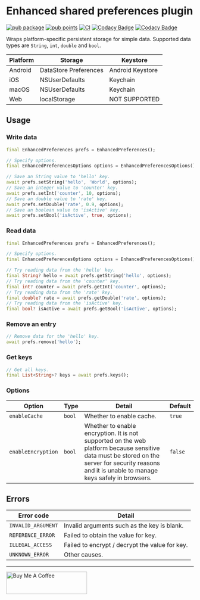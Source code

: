 # Enhanced shared preferences plugin

[![pub package](https://img.shields.io/pub/v/enhanced_preferences.svg)](https://pub.dev/packages/enhanced_preferences)
[![pub points](https://img.shields.io/pub/points/enhanced_preferences?label=pub%20points)](https://pub.dev/packages/enhanced_preferences/score)
[![CI](https://github.com/kumo01GitHub/enhanced_preferences/actions/workflows/ci.yml/badge.svg)](https://github.com/kumo01GitHub/enhanced_preferences/actions/workflows/ci.yml)
[![Codacy Badge](https://app.codacy.com/project/badge/Grade/2512599c04184b75a2cf6fc1d44424cb)](https://app.codacy.com/gh/kumo01GitHub/enhanced_preferences/dashboard?utm_source=gh&utm_medium=referral&utm_content=&utm_campaign=Badge_grade)
[![Codacy Badge](https://app.codacy.com/project/badge/Coverage/2512599c04184b75a2cf6fc1d44424cb)](https://app.codacy.com/gh/kumo01GitHub/enhanced_preferences/dashboard?utm_source=gh&utm_medium=referral&utm_content=&utm_campaign=Badge_coverage)

Wraps platform-specific persistent storage for simple data. Supported data types are `String`, `int`, `double` and `bool`.

| Platform | Storage | Keystore |
| ---- | ---- | ---- |
| Android | DataStore Preferences | Android Keystore |
| iOS | NSUserDefaults | Keychain |
| macOS | NSUserDefaults | Keychain |
| Web | localStorage | NOT SUPPORTED |

## Usage

### Write data

```dart
final EnhancedPreferences prefs = EnhancedPreferences();

// Specify options.
final EnhancedPreferencesOptions options = EnhancedPreferencesOptions();

// Save an String value to 'hello' key.
await prefs.setString('hello', 'World', options);
// Save an integer value to 'counter' key.
await prefs.setInt('counter', 10, options);
// Save an double value to 'rate' key.
await prefs.setDouble('rate', 0.9, options);
// Save an boolean value to 'isActive' key.
await prefs.setBool('isActive', true, options);
```

### Read data

```dart
final EnhancedPreferences prefs = EnhancedPreferences();

// Specify options.
final EnhancedPreferencesOptions options = EnhancedPreferencesOptions();

// Try reading data from the 'hello' key.
final String? hello = await prefs.getString('hello', options);
// Try reading data from the 'counter' key.
final int? counter = await prefs.getInt('counter', options);
// Try reading data from the 'rate' key.
final double? rate = await prefs.getDouble('rate', options);
// Try reading data from the 'isActive' key.
final bool? isActive = await prefs.getBool('isActive', options);
```

### Remove an entry

```dart
// Remove data for the 'hello' key.
await prefs.remove('hello');
```

### Get keys

```dart
// Get all keys.
final List<String>? keys = await prefs.keys();
```

### Options

| Option | Type | Detail | Default |
| ---- | ---- | ---- | ---- |
| `enableCache` | `bool` | Whether to enable cache. | `true` |
| `enableEncryption` | `bool` | Whether to enable encryption. It is not supported on the web platform because sensitive data must be stored on the server for security reasons and it is unable to manage keys safely in browsers. | `false` |

## Errors

| Error code | Detail |
| ---- | ---- |
| `INVALID_ARGUMENT` | Invalid arguments such as the key is blank. |
| `REFERENCE_ERROR` | Failed to obtain the value for key. |
| `ILLEGAL_ACCESS` | Failed to encrypt / decrypt the value for key. |
| `UNKNOWN_ERROR` | Other causes. |

---

<a href="https://www.buymeacoffee.com/kumo01" target="_blank"><img src="https://cdn.buymeacoffee.com/buttons/v2/default-yellow.png" alt="Buy Me A Coffee" style="height: 60px !important;width: 217px !important;" ></a>
